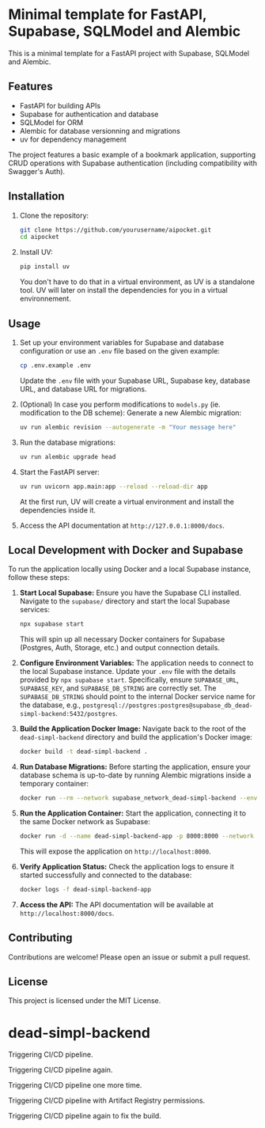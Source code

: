 # Minimal template for FastAPI, Supabase, SQLModel and Alembic


This is a minimal template for a FastAPI project with Supabase, SQLModel and Alembic.

## Features

- FastAPI for building APIs
- Supabase for authentication and database
- SQLModel for ORM
- Alembic for database versionning and migrations
- uv for dependency management

The project features a basic example of a bookmark application, supporting CRUD operations with Supabase authentication (including compatibility with Swagger's Auth).

## Installation

1. Clone the repository:
    ```bash
    git clone https://github.com/yourusername/aipocket.git
    cd aipocket
    ```

2. Install UV:
    ```bash
    pip install uv
    ```
    You don't have to do that in a virtual environment, as UV is a standalone tool.
    UV will later on install the dependencies for you in a virtual environnement.

## Usage

1. Set up your environment variables for Supabase and database configuration or use an `.env` file based on the given example:
    ```bash
    cp .env.example .env
    ```

    Update the `.env` file with your Supabase URL, Supabase key, database URL, and database URL for migrations.

2. (Optional) In case you perform modifications to `models.py` (ie. modification to the DB scheme): Generate a new Alembic migration:
    ```bash
    uv run alembic revision --autogenerate -m "Your message here"
    ```

3. Run the database migrations:
    ```bash
    uv run alembic upgrade head
    ```

4. Start the FastAPI server:
    ```bash
    uv run uvicorn app.main:app --reload --reload-dir app
    ```
    At the first run, UV will create a virtual environment and install the dependencies inside it.

5. Access the API documentation at `http://127.0.0.1:8000/docs`.

## Local Development with Docker and Supabase

To run the application locally using Docker and a local Supabase instance, follow these steps:

1.  **Start Local Supabase:**
    Ensure you have the Supabase CLI installed. Navigate to the `supabase/` directory and start the local Supabase services:
    ```bash
    npx supabase start
    ```
    This will spin up all necessary Docker containers for Supabase (Postgres, Auth, Storage, etc.) and output connection details.

2.  **Configure Environment Variables:**
    The application needs to connect to the local Supabase instance. Update your `.env` file with the details provided by `npx supabase start`. Specifically, ensure `SUPABASE_URL`, `SUPABASE_KEY`, and `SUPABASE_DB_STRING` are correctly set. The `SUPABASE_DB_STRING` should point to the internal Docker service name for the database, e.g., `postgresql://postgres:postgres@supabase_db_dead-simpl-backend:5432/postgres`.

3.  **Build the Application Docker Image:**
    Navigate back to the root of the `dead-simpl-backend` directory and build the application's Docker image:
    ```bash
    docker build -t dead-simpl-backend .
    ```
    

4.  **Run Database Migrations:**
    Before starting the application, ensure your database schema is up-to-date by running Alembic migrations inside a temporary container:
    ```bash
    docker run --rm --network supabase_network_dead-simpl-backend --env-file .env dead-simpl-backend alembic upgrade head
    ```

5.  **Run the Application Container:**
    Start the application, connecting it to the same Docker network as Supabase:
    ```bash
    docker run -d --name dead-simpl-backend-app -p 8000:8000 --network supabase_network_dead-simpl-backend --env-file .env dead-simpl-backend
    ```
    This will expose the application on `http://localhost:8000`.

6.  **Verify Application Status:**
    Check the application logs to ensure it started successfully and connected to the database:
    ```bash
    docker logs -f dead-simpl-backend-app
    ```

7.  **Access the API:**
    The API documentation will be available at `http://localhost:8000/docs`.

## Contributing

Contributions are welcome! Please open an issue or submit a pull request.

## License

This project is licensed under the MIT License.
# dead-simpl-backend

Triggering CI/CD pipeline.

Triggering CI/CD pipeline again.

Triggering CI/CD pipeline one more time.

Triggering CI/CD pipeline with Artifact Registry permissions.

Triggering CI/CD pipeline again to fix the build.
